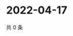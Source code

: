 # 2022-04-17

共 0 条

<!-- BEGIN WEIBO -->
<!-- 最后更新时间 Sun Apr 17 2022 19:12:41 GMT+0800 (China Standard Time) -->

<!-- END WEIBO -->
